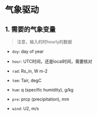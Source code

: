 <h1>气象驱动</h1>

## 1. 需要的气象变量

> 注意，输入的时hourly的数据

- `doy`: day of year

- `hour`: UTC时间，还是local时间，需要核对

- `rad`: Rs_in, W m-2

- `tem`: Tair, degC

- `hum`: q (specific humidity), g/kg

- `pre`: prcp (precipitation), mm

- `wind`: U2, m/s
